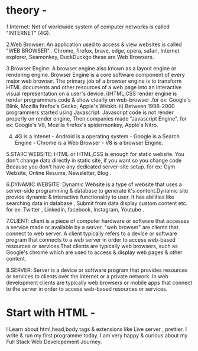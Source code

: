 # theory -
 1.Internet: Net of worldwide system of computer networks is called "INTERNET" (4G).
 
 2.Web Browser: An application used to access & view websites is called "WEB BROWSER" . Chrome, firefox, brave, edge, opera, safari, Internet explorer, Seamonkey, DuckDuckgo these are Web Browsers. 
 
 3.Browser Engine: A browser engine also known as a layout engine or rendering engine. Browser Engine is a core software component of every major web browser. The primary job of a browser engine is to transform HTML documents and other resources of a web page into an interactive visual representation on a user's device.
 i)HTML,CSS render engine is render programmers code & show clearly on web-browser .for ex: Google's Blink, Mozilla firefox's Gecko, Apple's Webkit.
 ii) Between 1998-2000 programmers started using Javascript. Javascript code is not render properly on render engine, Then companies made "Javascript Engine".
 for ex: Google's V8, Mozilla firefox's spidermonkey, Apple's Nitro.
 
 4.  4G is a Intenet - Android is a operating system - Google is a Search Engine - Chrome is a Web Browser - V8 is a browser Engine.
     
 5.STAIIC WEBSITE: HTML or HTML,CSS is enough for static website. You don't change data directly in static site, if you want so you change code Because you don't have any dedicated server-site setup. for ex: Gym Website, Online Resume, Newsletter, Blog .
 
 6.DYNAMIC WEBSITE: Dynamic Website is a type of website that uses a server-side programming & database to generate it's content.Dynamic site provide dynamic & interactive functionality to user. It has abilities like searching data in database , Submit from data display custom content etc. for ex: Twitter , Linkedin, facebook, Instagram, Youtube .
 
 7.CLIENT: client is a piece of computer hardware or software that accesses a service made or available by a server. "web browser" are clients that connect to web server. A client typically refers to a device or software program that connects to a web server in order to access web-based resources or services.That clients are typically web browsers, such as Google's chrome which are used to access & display web pages & other content.
 
 8.SERVER: Server is a device or software program that provides resources or services to clients over the internet or a private network. In web development clients are typically web browsers or mobile apps that connect to the server in order to access web-based resources or services.

# Start with HTML - 
I Learn about html,head,body tags & extensions like Live server , prettier. I write & run my first programme today. I am very happy & curious about my Full Stack Web Developement Journey.  
